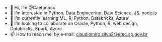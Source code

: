 - 👋 Hi, I’m @Caetanocc
- 👀 I’m interested in Python, Data Engineering, Data Science, JS, node.js
- 🌱 I’m currently learning ML, R, Python, Databricks, Azure
- 💞️ I’m looking to collaborate on Oracle, Python, R, web design, Databricks, Spark, Azure
- 📫 How to reach me, by e-mail: claudiomiro.silva2@etec.sp.gov.br

<!---
Caetanocc/Caetanocc is a ✨ special ✨ repository because its `README.md` (this file) appears on your GitHub profile.
You can click the Preview link to take a look at your changes.
--->
